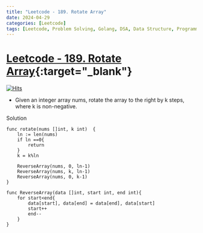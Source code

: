 ```yaml
---
title: "Leetcode - 189. Rotate Array"
date: 2024-04-29
categories: [Leetcode]
tags: [Leetcode, Problem Solving, Golang, DSA, Data Structure, Programming, Algorithm, Array, Math, Two Pointers]
---
```



# [Leetcode - 189. Rotate Array](https://leetcode.com/problems/rotate-array/description/){:target="_blank"}
[![Hits](https://hits.sh/mokhlesurr031.github.io/posts/leetcode-rotate-array.svg)](https://hits.sh/mokhlesurr031.github.io/posts/leetcode-rotate-array/)


- Given an integer array nums, rotate the array to the right by k steps, where k is non-negative.


Solution

```
func rotate(nums []int, k int)  {
    ln := len(nums)
    if ln ==0{
        return
    }
    k = k%ln

    ReverseArray(nums, 0, ln-1)
    ReverseArray(nums, k, ln-1)
    ReverseArray(nums, 0, k-1)
}

func ReverseArray(data []int, start int, end int){
    for start<end{
        data[start], data[end] = data[end], data[start]
        start++
        end--
    }
}
```

